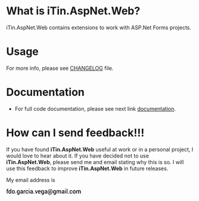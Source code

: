 ﻿
# What is iTin.AspNet.Web?

iTin.AspNet.Web contains extensions to work with ASP.Net Forms projects.

# Usage
   
For more info, please see [CHANGELOG] file.

# Documentation

 - For full code documentation, please see next link [documentation].

# How can I send feedback!!!

If you have found **iTin.AspNet.Web** useful at work or in a personal project, I would love to hear about it. If you have decided not to use **iTin.AspNet.Web**, please send me and email stating why this is so. I will use this feedback to improve **iTin.AspNet.Web** in future releases.

My email address is 

![email.png][email] 


[email]: ./assets/email.png "email"
[documentation]: ./documentation/iTin.AspNet.Web.md
[CHANGELOG]: https://github.com/iAJTin/iTin.AspNet.Web/blob/master/CHANGELOG.md
